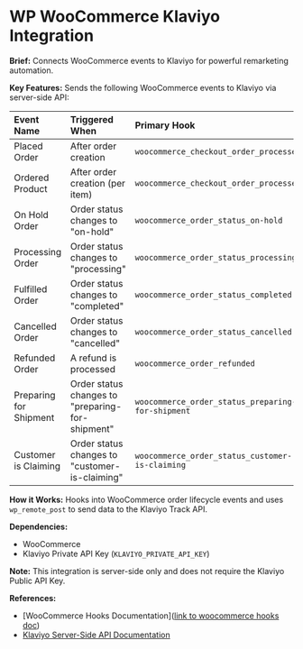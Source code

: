 # WP WooCommerce Klaviyo Integration

**Brief:** Connects WooCommerce events to Klaviyo for powerful remarketing automation.

**Key Features:** Sends the following WooCommerce events to Klaviyo via server-side API:

| Event Name                | Triggered When                                                                 | Primary Hook                      | Fallback Hook                     |
| :------------------------ | :----------------------------------------------------------------------------- | :-------------------------------- | :-------------------------------- |
| Placed Order              | After order creation                                                           | `woocommerce_checkout_order_processed` | `woocommerce_order_status_processing` |
| Ordered Product           | After order creation (per item)                                                | `woocommerce_checkout_order_processed` | `woocommerce_order_status_processing` |
| On Hold Order             | Order status changes to "on-hold"                                              | `woocommerce_order_status_on-hold`    |                                   |
| Processing Order          | Order status changes to "processing"                                           | `woocommerce_order_status_processing` |                                   |
| Fulfilled Order           | Order status changes to "completed"                                            | `woocommerce_order_status_completed`  |                                   |
| Cancelled Order           | Order status changes to "cancelled"                                            | `woocommerce_order_status_cancelled`  |                                   |
| Refunded Order            | A refund is processed                                                          | `woocommerce_order_refunded`        |                                   |
| Preparing for Shipment    | Order status changes to "preparing-for-shipment"                               | `woocommerce_order_status_preparing-for-shipment` |                                   |
| Customer is Claiming      | Order status changes to "customer-is-claiming"                                 | `woocommerce_order_status_customer-is-claiming` |                                   |

**How it Works:** Hooks into WooCommerce order lifecycle events and uses `wp_remote_post` to send data to the Klaviyo Track API.

**Dependencies:**

* WooCommerce
* Klaviyo Private API Key (`KLAVIYO_PRIVATE_API_KEY`)

**Note:** This integration is server-side only and does not require the Klaviyo Public API Key.

**References:**

* [WooCommerce Hooks Documentation]([link to woocommerce hooks doc](https://woocommerce.github.io/code-reference/hooks/hooks.html))
* [Klaviyo Server-Side API Documentation](https://a.klaviyo.com/api/track)
